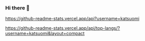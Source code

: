 ### Hi there 👋

https://github-readme-stats.vercel.app/api?username=katsuomi

https://github-readme-stats.vercel.app/api/top-langs/?username=katsuomi&layout=compact

